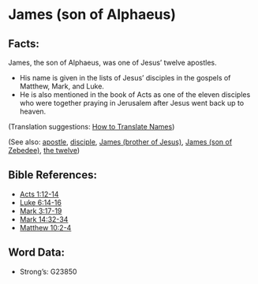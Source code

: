 # James (son of Alphaeus)

## Facts:

James, the son of Alphaeus, was one of Jesus’ twelve apostles.

* His name is given in the lists of Jesus’ disciples in the gospels of Matthew, Mark, and Luke.
* He is also mentioned in the book of Acts as one of the eleven disciples who were together praying in Jerusalem after Jesus went back up to heaven.

(Translation suggestions: [How to Translate Names](rc://en/ta/man/translate/translate-names))

(See also: [apostle](../kt/apostle.md), [disciple](../kt/disciple.md), [James (brother of Jesus)](../names/jamesbrotherofjesus.md), [James (son of Zebedee)](../names/jamessonofzebedee.md), [the twelve](../kt/thetwelve.md))

## Bible References:

* [Acts 1:12-14](rc://en/tn/help/act/01/12)
* [Luke 6:14-16](rc://en/tn/help/luk/06/14)
* [Mark 3:17-19](rc://en/tn/help/mrk/03/17)
* [Mark 14:32-34](rc://en/tn/help/mrk/14/32)
* [Matthew 10:2-4](rc://en/tn/help/mat/10/02)

## Word Data:

* Strong’s: G23850
